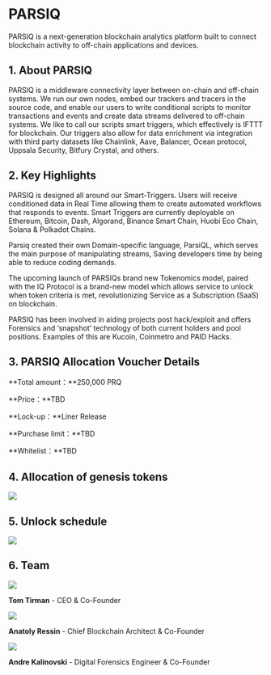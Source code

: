 # PARSIQ

PARSIQ is a next-generation blockchain analytics platform built to connect blockchain activity to off-chain applications and devices.



## 1. About PARSIQ

PARSIQ is a middleware connectivity layer between on-chain and off-chain systems. We run our own nodes, embed our trackers and tracers in the source code, and enable our users to write conditional scripts to monitor transactions and events and create data streams delivered to off-chain systems. We like to call our scripts smart triggers, which effectively is IFTTT for blockchain. Our triggers also allow for data enrichment via integration with third party datasets like Chainlink, Aave, Balancer, Ocean protocol, Uppsala Security, Bitfury Crystal, and others.



## 2. Key Highlights

PARSIQ is designed all around our Smart-Triggers. Users will receive conditioned data in Real Time allowing them to create automated workflows that responds to events. Smart Triggers are currently deployable on Ethereum, Bitcoin, Dash, Algorand, Binance Smart Chain, Huobi Eco Chain, Solana & Polkadot Chains.

Parsiq created their own Domain-specific language, ParsiQL, which serves the main purpose of manipulating streams, Saving developers time by being able to reduce coding demands.

The upcoming launch of PARSIQs brand new Tokenomics model, paired with the IQ Protocol is a brand-new model which allows service to unlock when token criteria is met, revolutionizing Service as a Subscription (SaaS) on blockchain.

PARSIQ has been involved in aiding projects post hack/exploit and offers Forensics and ‘snapshot’ technology of both current holders and pool positions. Examples of this are Kucoin, Coinmetro and PAID Hacks.



## 3. PARSIQ Allocation Voucher Details

**Total amount：**250,000 PRQ

**Price：**TBD

**Lock-up：**Liner Release

**Purchase limit：**TBD

**Whitelist：**TBD



## 4. Allocation of genesis tokens

<img src="https://ic-market-projects.solv.finance/images/PRQ/PRQ allocation.png" />





## 5. Unlock schedule

<img src="https://ic-market-projects.solv.finance/images/PRQ/PRQ schedule.png" />





## 6. Team



<img src="https://ic-market-projects.solv.finance/images/PRQ/prq team1.png"  />

**Tom Tirman** - CEO & Co-Founder





<img src="https://ic-market-projects.solv.finance/images/PRQ/prq team2.png" />

**Anatoly Ressin** - Chief Blockchain Architect & Co-Founder





<img src="https://ic-market-projects.solv.finance/images/PRQ/prq team3.png" />

**Andre Kalinovski** - Digital Forensics Engineer & Co-Founder


